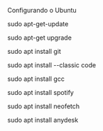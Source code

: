 


Configurando o Ubuntu

sudo apt-get-update

sudo apt-get upgrade

sudo apt install git

sudo apt install --classic code

sudo apt install gcc

sudo apt install spotify

sudo apt install neofetch

sudo apt install anydesk